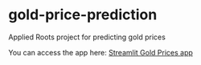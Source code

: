 # gold-price-prediction
Applied Roots project for predicting gold prices 

You can access the app here: [Streamlit Gold Prices app](https://share.streamlit.io/gks-appliedrootsproject/gold-price-prediction/main/krishna_streamlit_gold_prices_prediction.py)
